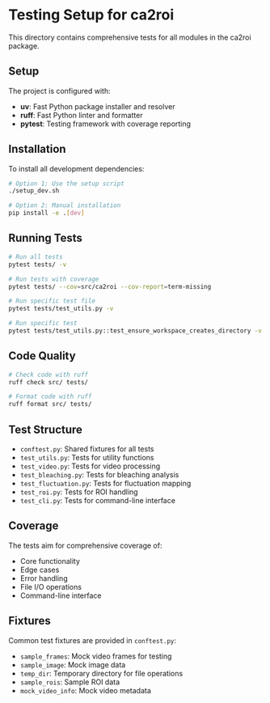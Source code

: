 # Testing Setup for ca2roi

This directory contains comprehensive tests for all modules in the ca2roi package.

## Setup

The project is configured with:
- **uv**: Fast Python package installer and resolver
- **ruff**: Fast Python linter and formatter  
- **pytest**: Testing framework with coverage reporting

## Installation

To install all development dependencies:

```bash
# Option 1: Use the setup script
./setup_dev.sh

# Option 2: Manual installation
pip install -e .[dev]
```

## Running Tests

```bash
# Run all tests
pytest tests/ -v

# Run tests with coverage
pytest tests/ --cov=src/ca2roi --cov-report=term-missing

# Run specific test file
pytest tests/test_utils.py -v

# Run specific test
pytest tests/test_utils.py::test_ensure_workspace_creates_directory -v
```

## Code Quality

```bash
# Check code with ruff
ruff check src/ tests/

# Format code with ruff  
ruff format src/ tests/
```

## Test Structure

- `conftest.py`: Shared fixtures for all tests
- `test_utils.py`: Tests for utility functions
- `test_video.py`: Tests for video processing
- `test_bleaching.py`: Tests for bleaching analysis
- `test_fluctuation.py`: Tests for fluctuation mapping
- `test_roi.py`: Tests for ROI handling
- `test_cli.py`: Tests for command-line interface

## Coverage

The tests aim for comprehensive coverage of:
- Core functionality
- Edge cases
- Error handling
- File I/O operations
- Command-line interface

## Fixtures

Common test fixtures are provided in `conftest.py`:
- `sample_frames`: Mock video frames for testing
- `sample_image`: Mock image data
- `temp_dir`: Temporary directory for file operations
- `sample_rois`: Sample ROI data
- `mock_video_info`: Mock video metadata 